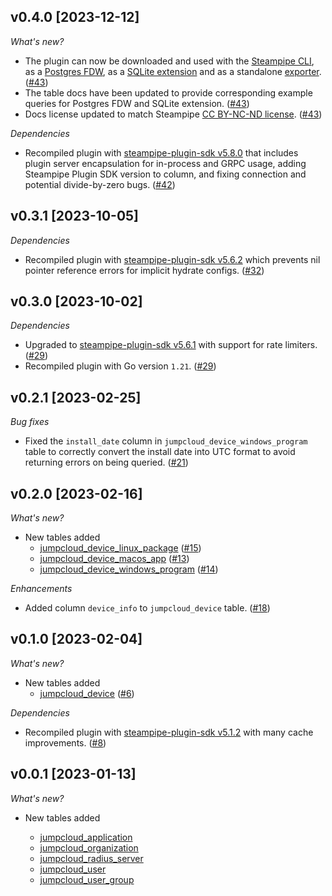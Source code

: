 ## v0.4.0 [2023-12-12]

_What's new?_

- The plugin can now be downloaded and used with the [Steampipe CLI](https://steampipe.io/docs), as a [Postgres FDW](https://steampipe.io/docs/steampipe_postgres/overview), as a [SQLite extension](https://steampipe.io/docs//steampipe_sqlite/overview) and as a standalone [exporter](https://steampipe.io/docs/steampipe_export/overview). ([#43](https://github.com/turbot/steampipe-plugin-jumpcloud/pull/43))
- The table docs have been updated to provide corresponding example queries for Postgres FDW and SQLite extension. ([#43](https://github.com/turbot/steampipe-plugin-jumpcloud/pull/43))
- Docs license updated to match Steampipe [CC BY-NC-ND license](https://github.com/turbot/steampipe-plugin-jumpcloud/blob/main/docs/LICENSE). ([#43](https://github.com/turbot/steampipe-plugin-jumpcloud/pull/43))

_Dependencies_

- Recompiled plugin with [steampipe-plugin-sdk v5.8.0](https://github.com/turbot/steampipe-plugin-sdk/blob/main/CHANGELOG.md#v580-2023-12-11) that includes plugin server encapsulation for in-process and GRPC usage, adding Steampipe Plugin SDK version to  column, and fixing connection and potential divide-by-zero bugs. ([#42](https://github.com/turbot/steampipe-plugin-jumpcloud/pull/42))

## v0.3.1 [2023-10-05]

_Dependencies_

- Recompiled plugin with [steampipe-plugin-sdk v5.6.2](https://github.com/turbot/steampipe-plugin-sdk/blob/main/CHANGELOG.md#v562-2023-10-03) which prevents nil pointer reference errors for implicit hydrate configs. ([#32](https://github.com/turbot/steampipe-plugin-jumpcloud/pull/32))

## v0.3.0 [2023-10-02]

_Dependencies_

- Upgraded to [steampipe-plugin-sdk v5.6.1](https://github.com/turbot/steampipe-plugin-sdk/blob/main/CHANGELOG.md#v561-2023-09-29) with support for rate limiters. ([#29](https://github.com/turbot/steampipe-plugin-jumpcloud/pull/29))
- Recompiled plugin with Go version `1.21`. ([#29](https://github.com/turbot/steampipe-plugin-jumpcloud/pull/29))

## v0.2.1 [2023-02-25]

_Bug fixes_

- Fixed the `install_date` column in `jumpcloud_device_windows_program` table to correctly convert the install date into UTC format to avoid returning errors on being queried. ([#21](https://github.com/turbot/steampipe-plugin-jumpcloud/pull/21))

## v0.2.0 [2023-02-16]

_What's new?_

- New tables added
  - [jumpcloud_device_linux_package](https://hub.steampipe.io/plugins/turbot/jumpcloud/tables/jumpcloud_device_linux_package) ([#15](https://github.com/turbot/steampipe-plugin-jumpcloud/pull/15))
  - [jumpcloud_device_macos_app](https://hub.steampipe.io/plugins/turbot/jumpcloud/tables/jumpcloud_device_macos_app) ([#13](https://github.com/turbot/steampipe-plugin-jumpcloud/pull/13))
  - [jumpcloud_device_windows_program](https://hub.steampipe.io/plugins/turbot/jumpcloud/tables/jumpcloud_device_windows_program) ([#14](https://github.com/turbot/steampipe-plugin-jumpcloud/pull/14))

_Enhancements_

- Added column `device_info` to `jumpcloud_device` table. ([#18](https://github.com/turbot/steampipe-plugin-jumpcloud/pull/18))

## v0.1.0 [2023-02-04]

_What's new?_

- New tables added
  - [jumpcloud_device](https://hub.steampipe.io/plugins/turbot/jumpcloud/tables/jumpcloud_device`) ([#6](https://github.com/turbot/steampipe-plugin-jumpcloud/pull/6))

_Dependencies_

- Recompiled plugin with [steampipe-plugin-sdk v5.1.2](https://github.com/turbot/steampipe-plugin-sdk/blob/main/CHANGELOG.md#v500-2022-11-16) with many cache improvements. ([#8](https://github.com/turbot/steampipe-plugin-jumpcloud/pull/8))

## v0.0.1 [2023-01-13]

_What's new?_

- New tables added

  - [jumpcloud_application](https://hub.steampipe.io/plugins/turbot/jumpcloud/tables/jumpcloud_application)
  - [jumpcloud_organization](https://hub.steampipe.io/plugins/turbot/jumpcloud/tables/jumpcloud_organization)
  - [jumpcloud_radius_server](https://hub.steampipe.io/plugins/turbot/jumpcloud/tables/jumpcloud_radius_server)
  - [jumpcloud_user](https://hub.steampipe.io/plugins/turbot/jumpcloud/tables/jumpcloud_user)
  - [jumpcloud_user_group](https://hub.steampipe.io/plugins/turbot/jumpcloud/tables/jumpcloud_user_group)
